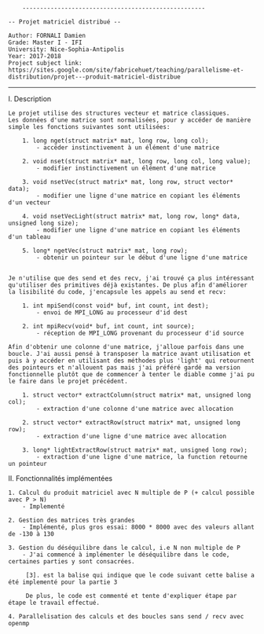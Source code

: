 		----------------------------------------------------

	-- Projet matriciel distribué --
	
	Author: FORNALI Damien
	Grade: Master I - IFI
	University: Nice-Sophia-Antipolis
	Year: 2017-2018
	Project subject link: https://sites.google.com/site/fabricehuet/teaching/parallelisme-et-distribution/projet---produit-matriciel-distribue

----------------------------------------------------


I. Description

	Le projet utilise des structures vecteur et matrice classiques.
	Les données d'une matrice sont normalisées, pour y accéder de manière simple les fonctions suivantes sont utilisées:

		1. long nget(struct matrix* mat, long row, long col);
			- accéder instinctivement à un élément d'une matrice 

		2. void nset(struct matrix* mat, long row, long col, long value);
			- modifier instinctivement un élément d'une matrice

		3. void nsetVec(struct matrix* mat, long row, struct vector* data);
			- modifier une ligne d'une matrice en copiant les éléments d'un vecteur

		4. void nsetVecLight(struct matrix* mat, long row, long* data, unsigned long size);
			- modifier une ligne d'une matrice en copiant les éléments d'un tableau

		5. long* ngetVec(struct matrix* mat, long row);
			- obtenir un pointeur sur le début d'une ligne d'une matrice


	Je n'utilise que des send et des recv, j'ai trouvé ça plus intéressant qu'utiliser des primitives déjà existantes. De plus afin d'améliorer la lisibilité du code, j'encapsule les appels au send et recv: 

		1. int mpiSend(const void* buf, int count, int dest);
			- envoi de MPI_LONG au processeur d'id dest

		2. int mpiRecv(void* buf, int count, int source);
			- réception de MPI_LONG provenant du processeur d'id source

	Afin d'obtenir une colonne d'une matrice, j'alloue parfois dans une boucle. J'ai aussi pensé à transposer la matrice avant utilisation et puis à y accéder en utilisant des méthodes plus 'light' qui retournent des pointeurs et n'allouent pas mais j'ai préféré gardé ma version fonctionnelle plutôt que de commencer à tenter le diable comme j'ai pu le faire dans le projet précédent.

		1. struct vector* extractColumn(struct matrix* mat, unsigned long col);
			- extraction d'une colonne d'une matrice avec allocation

		2. struct vector* extractRow(struct matrix* mat, unsigned long row);
		    - extraction d'une ligne d'une matrice avec allocation

		3. long* lightExtractRow(struct matrix* mat, unsigned long row);
			- extraction d'une ligne d'une matrice, la function retourne un pointeur


II. Fonctionnalités implémentées

	1. Calcul du produit matriciel avec N multiple de P (+ calcul possible avec P > N)
		- Implementé

	2. Gestion des matrices très grandes
		- Implémenté, plus gros essai: 8000 * 8000 avec des valeurs allant de -130 à 130

	3. Gestion du déséquilibre dans le calcul, i.e N non multiple de P
		- J'ai commencé à implémenter le déséquilibre dans le code, certaines parties y sont consacrées.

		 [3]. est la balise qui indique que le code suivant cette balise a été implementé pour la partie 3 

		 De plus, le code est commenté et tente d'expliquer étape par étape le travail effectué.

	4. Parallelisation des calculs et des boucles sans send / recv avec openmp

